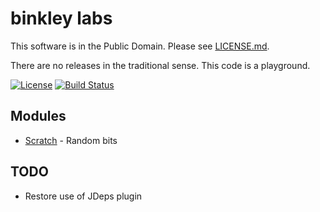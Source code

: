 # binkley labs

This software is in the Public Domain.  Please see [LICENSE.md](LICENSE.md).

There are no releases in the traditional sense.  This code is a playground.

[![License](https://img.shields.io/badge/license-PD-blue.svg?style=flat)](http://unlicense.org) [![Build Status](https://img.shields.io/travis/binkley/labs.svg?style=flat)](https://travis-ci.org/binkley/binkley)

## Modules

* [Scratch](scratch/README.md) - Random bits

## TODO

* Restore use of JDeps plugin
